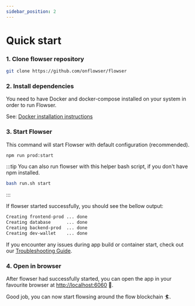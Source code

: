 ```yaml
---
sidebar_position: 2
---
```


# Quick start

### 1. Clone flowser repository

```bash
git clone https://github.com/onflowser/flowser
```

### 2. Install dependencies

You need to have Docker and docker-compose installed on your system in order to run Flowser.

See: [Docker installation instructions](https://www.docker.com/get-started)

### 3. Start Flowser

This command will start Flowser with default configuration (recommended).

```bash
npm run prod:start
```

:::tip
You can also run flowser with this helper bash script, if you don't have npm installed.

```bash
bash run.sh start
```
:::

If flowser started successfully, you should see the bellow output:
```bash
Creating frontend-prod ... done
Creating database      ... done
Creating backend-prod  ... done
Creating dev-wallet    ... done
```

If you encounter any issues during app build or container start, check out our [Troubleshooting Guide](/resources/development#troubleshooting).

### 4. Open in browser

After flowser had successfully started, you can open the app in your favourite browser at [http://localhost:6060](http://localhost:6060) 🥳.

Good job, you can now start flowsing around the flow blockchain 🏄.
